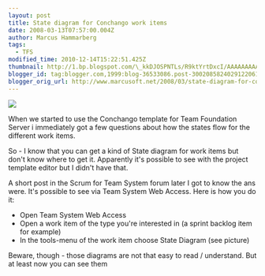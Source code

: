 ```yaml
---
layout: post
title: State diagram for Conchango work items
date: 2008-03-13T07:57:00.004Z
author: Marcus Hammarberg
tags:
  - TFS
modified_time: 2010-12-14T15:22:51.425Z
thumbnail: http://1.bp.blogspot.com/\_kkDJOSPNTLs/R9ktYrtDxcI/AAAAAAAAASU/GFZ-Pox2QKM/s72-c/conchango.JPG
blogger_id: tag:blogger.com,1999:blog-36533086.post-3002085824029122061
blogger_orig_url: http://www.marcusoft.net/2008/03/state-diagram-for-conchango-work-items.html
---
```


[<img
src="http://1.bp.blogspot.com/_kkDJOSPNTLs/R9ktYrtDxcI/AAAAAAAAASU/GFZ-Pox2QKM/s320/conchango.JPG"
id="BLOGGER_PHOTO_ID_5177219148710921666"
style="DISPLAY: block; MARGIN: 0px auto 10px; CURSOR: hand; TEXT-ALIGN: center"
data-border="0" />](http://1.bp.blogspot.com/_kkDJOSPNTLs/R9ktYrtDxcI/AAAAAAAAASU/GFZ-Pox2QKM/s1600-h/conchango.JPG)

When we started to use the Conchango template for Team Foundation Server
i immediately got a few questions about how the states flow for the
different work items.

So - I know that you can get a kind of State diagram for work items but
don't know where to get it. Apparently it's possible to see with the
project template editor but I didn't have that.

A short post in the Scrum for Team System forum later I got to know the
ans were. It's possible to see via Team System Web Access. Here is how
you do it:

- Open Team System Web Access
- Open a work item of the type you're interested in (a sprint backlog
  item for example)
- In the tools-menu of the work item choose State Diagram (see
  picture)

Beware, though - those diagrams are not that easy to read / understand.
But at least now you can see them

